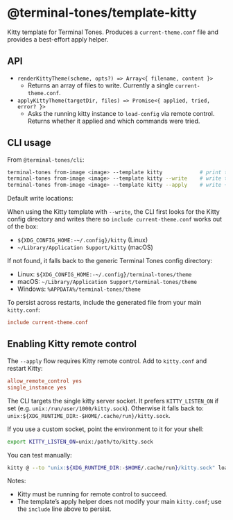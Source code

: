 # @terminal-tones/template-kitty

Kitty template for Terminal Tones. Produces a `current-theme.conf` file and provides a best-effort apply helper.

## API

- `renderKittyTheme(scheme, opts?) => Array<{ filename, content }>`
  - Returns an array of files to write. Currently a single `current-theme.conf`.
- `applyKittyTheme(targetDir, files) => Promise<{ applied, tried, error? }>`
  - Asks the running kitty instance to `load-config` via remote control. Returns whether it applied and which commands were tried.

## CLI usage

From `@terminal-tones/cli`:

```sh
terminal-tones from-image <image> --template kitty            # print to stdout
terminal-tones from-image <image> --template kitty --write    # write to config dir
terminal-tones from-image <image> --template kitty --apply    # write + apply
```

Default write locations:

When using the Kitty template with `--write`, the CLI first looks for the Kitty config directory and writes there so `include current-theme.conf` works out of the box:

- `${XDG_CONFIG_HOME:-~/.config}/kitty` (Linux)
- `~/Library/Application Support/kitty` (macOS)

If not found, it falls back to the generic Terminal Tones config directory:

- Linux: `${XDG_CONFIG_HOME:-~/.config}/terminal-tones/theme`
- macOS: `~/Library/Application Support/terminal-tones/theme`
- Windows: `%APPDATA%/terminal-tones/theme`

To persist across restarts, include the generated file from your main `kitty.conf`:

```conf
include current-theme.conf
```

## Enabling Kitty remote control

The `--apply` flow requires Kitty remote control. Add to `kitty.conf` and restart Kitty:

```conf
allow_remote_control yes
single_instance yes
```

The CLI targets the single kitty server socket.
It prefers `KITTY_LISTEN_ON` if set (e.g. `unix:/run/user/1000/kitty.sock`).
Otherwise it falls back to: `unix:${XDG_RUNTIME_DIR:-$HOME/.cache/run}/kitty.sock`.

If you use a custom socket, point the environment to it for your shell:

```sh
export KITTY_LISTEN_ON=unix:/path/to/kitty.sock
```

You can test manually:

```sh
kitty @ --to "unix:${XDG_RUNTIME_DIR:-$HOME/.cache/run}/kitty.sock" load-config
```

Notes:

- Kitty must be running for remote control to succeed.
- The template’s apply helper does not modify your main `kitty.conf`; use the `include` line above to persist.
